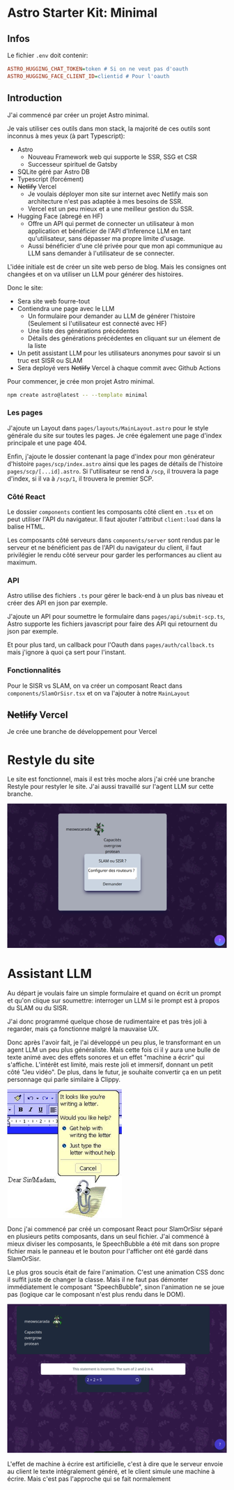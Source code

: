 # Astro Starter Kit: Minimal

## Infos

Le fichier `.env` doit contenir:

```ini
ASTRO_HUGGING_CHAT_TOKEN=token # Si on ne veut pas d'oauth
ASTRO_HUGGING_FACE_CLIENT_ID=clientid # Pour l'oauth
```

## Introduction

J'ai commencé par créer un projet Astro minimal.

Je vais utiliser ces outils dans mon stack, la majorité de ces outils sont inconnus à mes yeux (à part Typescript):

- Astro
  - Nouveau Framework web qui supporte le SSR, SSG et CSR
  - Successeur spirituel de Gatsby
- SQLite géré par Astro DB
- Typescript (forcément)
- ~~Netlify~~ Vercel
  - Je voulais déployer mon site sur internet avec Netlify mais son architecture n'est pas adaptée à mes besoins de SSR.
  - Vercel est un peu mieux et a une meilleur gestion du SSR.
- Hugging Face (abregé en HF)
  - Offre un API qui permet de connecter un utilisateur à mon application et bénéficier de l'API d'Inference LLM en tant qu'utilisateur, sans dépasser ma propre limite d'usage.
  - Aussi bénéficier d'une clé privée pour que mon api communique au LLM sans demander à l'utilisateur de se connecter.

L'idée initiale est de créer un site web perso de blog. Mais les consignes ont changées et on va utiliser un LLM pour générer des histoires.

Donc le site:

- Sera site web fourre-tout
- Contiendra une page avec le LLM
  - Un formulaire pour demander au LLM de générer l'histoire (Seulement si l'utilisateur est connecté avec HF)
  - Une liste des générations précédentes
  - Détails des générations précédentes en cliquant sur un élement de la liste
- Un petit assistant LLM pour les utilisateurs anonymes pour savoir si un truc est SISR ou SLAM
- Sera deployé vers ~~Netlify~~ Vercel à chaque commit avec Github Actions

Pour commencer, je crée mon projet Astro minimal.

```sh
npm create astro@latest -- --template minimal
```

### Les pages

J'ajoute un Layout dans `pages/layouts/MainLayout.astro` pour le style générale du site sur toutes les pages. Je crée également une page d'index principale et une page 404.

Enfin, j'ajoute le dossier contenant la page d'index pour mon générateur d'histoire `pages/scp/index.astro` ainsi que les pages de détails de l'histoire `pages/scp/[...id].astro`. Si l'utilisateur se rend à `/scp`, il trouvera la page d'index, si il va à `/scp/1`, il trouvera le premier SCP.

### Côté React

Le dossier `components` contient les composants côté client en `.tsx` et on peut utiliser l'API du navigateur. Il faut ajouter l'attribut `client:load` dans la balise HTML.

Les composants côté serveurs dans `components/server` sont rendus par le serveur et ne bénéficient pas de l'API du navigateur du client, il faut privilégier le rendu côté serveur pour garder les performances au client au maximum.

### API

Astro utilise des fichiers `.ts` pour gérer le back-end à un plus bas niveau et créer des API en json par exemple.

J'ajoute un API pour soumettre le formulaire dans `pages/api/submit-scp.ts`, Astro supporte les fichiers javascript pour faire des API qui retournent du json par exemple.

Et pour plus tard, un callback pour l'Oauth dans `pages/auth/callback.ts` mais j'ignore à quoi ça sert pour l'instant.

### Fonctionnalités

Pour le SISR vs SLAM, on va créer un composant React dans `components/SlamOrSisr.tsx` et on va l'ajouter à notre `MainLayout`

## ~~Netlify~~ Vercel

Je crée une branche de développement pour Vercel

# Restyle du site
Le site est fonctionnel, mais il est très moche alors j'ai créé une branche Restyle pour restyler le site. J'ai aussi travaillé sur l'agent LLM sur cette branche.

![alt text](docs/before-restyle.png)

# Assistant LLM

Au départ je voulais faire un simple formulaire et quand on écrit un prompt et qu'on clique sur soumettre: interroger un LLM si le prompt est à propos du SLAM ou du SISR.

J'ai donc programmé quelque chose de rudimentaire et pas très joli à regarder, mais ça fonctionne malgré la mauvaise UX.

Donc après l'avoir fait, je l'ai développé un peu plus, le transformant en un agent LLM un peu plus généraliste. Mais cette fois ci il y aura une bulle de texte animé avec des effets sonores et un effet "machine a écrir" qui s'affiche. L'intérêt est limité, mais reste joli et immersif, donnant un petit côté "Jeu vidéo". De plus, dans le futur, je souhaite convertir ça en un petit personnage qui parle similaire à Clippy.

![clippy](docs/clippy.jpg)

Donc j'ai commencé par créé un composant React pour SlamOrSisr séparé en plusieurs petits composants, dans un seul fichier. J'ai commencé à mieux diviser les composants, le SpeechBubble a été mit dans son propre fichier mais le panneau et le bouton pour l'afficher ont été gardé dans SlamOrSisr.

Le plus gros soucis était de faire l'animation. C'est une animation CSS donc il suffit juste de changer la classe.
Mais il ne faut pas démonter immédiatement le composant "SpeechBubble", sinon l'animation ne se joue pas (logique car le composant n'est plus rendu dans le DOM).

![alt text](docs/after-restyle.png)

L'effet de machine à écrire est artificielle, c'est à dire que le serveur envoie au client le texte intégralement généré, et le client simule une machine à écrire. Mais c'est pas l'approche qui se fait normalement